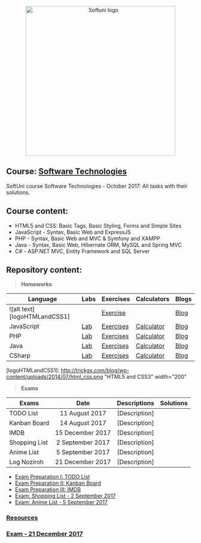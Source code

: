 <p align="center">
	<a href="https://softuni.bg/"><img src="https://www.jobs.bg/assets/logo/2017-09-01/b_6e048c01c340d967f2a6e540e9825d46.png" alt="Softuni logo" width="400" align="center">
	</a>
<p>

## Course: [Software Technologies](https://softuni.bg/trainings/1714/software-technologies-october-2017)
SoftUni course Software Technologies - October 2017: All tasks with their solutions.

## Course content:

- HTML5 and CSS: Basic Tags, Basic Styling, Forms and Simple Sites
- JavaScript - Syntax, Basic Web and ExpressJS
- PHP - Syntax, Basic Web and MVC & Symfony and XAMPP
- Java - Syntax, Basic Web, Hibernate ORM, MySQL and Spring MVC
- C# - ASP.NET MVC, Entity Framework and SQL Server


## Repository content:

> **Homeworks**

Language       | Labs  | Exercises | Calculators  | Blogs
---------------|-------|-----------|--------------|--------
![alt text][logoHTMLandCSS1]			   |       | [Exercise](https://github.com/dobroslav-atanasov/Software-Technologies/tree/master/01.%20HTML5AndCSS-Exercises) |  | [Blog](https://github.com/dobroslav-atanasov/Software-Technologies/tree/master/02.%20HTML5AndCSS-Blog)
JavaScript     | [Lab](https://github.com/dobroslav-atanasov/Software-Technologies/tree/master/03.%20JSBasicSyntax-Lab)| [Exercises](https://github.com/dobroslav-atanasov/Software-Technologies/tree/master/04.%20JSBasicSyntax-Exercises)| [Calculator](https://github.com/dobroslav-atanasov/Software-Technologies/tree/master/05.%20JavaScript-Calculator)| [Blog](https://github.com/dobroslav-atanasov/Software-Technologies/tree/master/06.%20JavaScript-Blog)
PHP            | [Lab](https://github.com/dobroslav-atanasov/Software-Technologies/tree/master/07.%20PHPBasicSyntax-Lab) | [Exercises](https://github.com/dobroslav-atanasov/Software-Technologies/tree/master/08.%20PHPBasicSyntax-Exercises)| [Calculator](https://github.com/dobroslav-atanasov/Software-Technologies/tree/master/09.%20PHP-Calculator)| [Blog](https://github.com/dobroslav-atanasov/Software-Technologies/tree/master/10.%20PHP-Blog)
Java           | [Lab](https://github.com/dobroslav-atanasov/Software-Technologies/tree/master/11.%20JavaBasicSyntax-Lab) | [Exercises](https://github.com/dobroslav-atanasov/Software-Technologies/tree/master/12.%20JavaBasicSyntax-Exercises)| [Calculator](https://github.com/dobroslav-atanasov/Software-Technologies/tree/master/13.%20Java-Calculator)| [Blog](https://github.com/dobroslav-atanasov/Software-Technologies/tree/master/14.%20Java-Blog)
CSharp         | [Lab](https://github.com/dobroslav-atanasov/Software-Technologies/tree/master/15.%20CSharp-Lab)| [Exercises](https://github.com/dobroslav-atanasov/Software-Technologies/tree/master/17.%20CSharp-BookLibrary)| [Calculator](https://github.com/dobroslav-atanasov/Software-Technologies/tree/master/16.%20CSharp-Calculator)| [Blog](https://github.com/dobroslav-atanasov/Software-Technologies/tree/master/18.%20CSharp-Blog)

[logoHTMLandCSS1]: http://trickgs.com/blog/wp-content/uploads/2014/07/html_css.png "HTML5 and CSS3" width="200"


> **Exams**

Exams				|Date				|Descriptions																											|Solutions
--------------------|:-----------------:|:---------------------------------------------------------------------------------------------------------------------:|:----------:
TODO List			|11 August 2017		|[Description]
Kanban Board		|14 August 2017		|[Description]
IMDB				|15 December 2017	|[Description]
Shopping List		|2 September 2017	|[Description]
Anime List			|5 September 2017	|[Description]
Log Noziroh			|21 December 2017	|[Description]

- [Exam Preparation I: TODO List](https://github.com/dobroslav-atanasov/Software-Technologies/tree/master/19.%20ExamPreparation-TODOList)
- [Exam Preparation II: Kanban Board](https://github.com/dobroslav-atanasov/Software-Technologies/tree/master/20.%20ExamPreparation-KanbanBoard)
- [Exam Preparation III: IMDB](https://github.com/dobroslav-atanasov/Software-Technologies/tree/master/21.%20ExamPreparation-IMDB)
- [Exam: Shopping List - 2 September 2017](https://github.com/dobroslav-atanasov/Software-Technologies/tree/master/22.%20Exam-ShoppingList)
- [Exam: Anime List - 5 September 2017](https://github.com/dobroslav-atanasov/Software-Technologies/tree/master/23.%20Exam-AnimeList)

### [Resources](https://github.com/dobroslav-atanasov/Software-Technologies/tree/master/Resources)

### [Exam - 21 December 2017](https://github.com/dobroslav-atanasov/Software-Technologies/tree/master/Exam-LogNoziroh-21.12.2017)